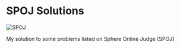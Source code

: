 # SPOJ Solutions

![SPOJ](https://stx1.spoj.com/gfx/2015e.png)

My solution to some problems listed on Sphere Online Judge (SPOJ)
